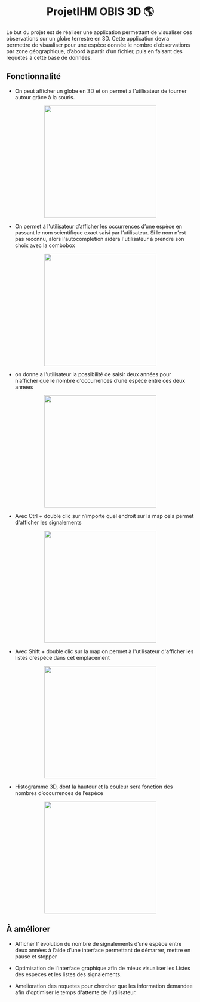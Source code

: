 <div align="center">
  
  # ProjetIHM OBIS 3D 🌎
  
</div>

Le but du projet est de réaliser une application permettant de visualiser ces observations sur un globe terrestre
en 3D. Cette application devra permettre de visualiser pour une espèce donnée le nombre d’observations par
zone géographique, d’abord à partir d’un fichier, puis en faisant des requêtes à cette base de données.

## Fonctionnalité
* On peut afficher un globe en 3D et on permet à l’utilisateur de tourner autour grâce à la souris. 
<p align="center">
<img src="https://user-images.githubusercontent.com/98128042/177739370-869289fe-c2f2-4e3b-b3a8-00548a35d840.png"  height="300">
</p>

* On permet à l'utilisateur d’afficher les occurrences d’une espèce en passant le nom scientifique exact saisi par l’utilisateur. Si le nom n’est pas reconnu, alors l'autocomplétion aidera l'utilisateur à prendre son choix avec la combobox
<p align="center">
<img src="https://user-images.githubusercontent.com/98128042/177740111-5b4c91ad-6e13-40ee-a5e7-6bb957746682.png"  height="300">
</p>

* on donne a l'utilisateur la possibilité de
saisir deux années pour n’afficher que
le nombre d'occurrences d’une espèce
entre ces deux années
<p align="center">
<img src="https://user-images.githubusercontent.com/98128042/177740763-4f05f23b-9438-4353-adba-e5818253f997.png"  height="300">
</p>

* Avec Ctrl + double clic sur n’importe
quel endroit sur la map cela permet
d'afficher les signalements
<p align="center">
<img src="https://user-images.githubusercontent.com/98128042/177741466-25cc1aa0-672d-4fc3-a713-62398b7076ef.png"  height="300"></em>
</p>

* Avec Shift + double clic sur la map on
permet à l'utilisateur d'afficher les
listes d'espèce dans cet emplacement
<p align="center">
<img src="https://user-images.githubusercontent.com/98128042/177742078-68d3db9c-8694-40d3-a396-fdceb2cecc69.png"  height="300">
</p>

* Histogramme 3D, dont la hauteur et
la couleur sera fonction des nombres
d’occurrences de l’espèce
<p align="center">
<img src="https://user-images.githubusercontent.com/98128042/177742704-0fae62a4-d8f9-4cc7-8244-f92e17370b8e.png"  height="300">
</p>


## À améliorer
* Afficher l’
évolution du nombre de signalements
d’une espèce entre deux années à
l’aide d’une interface permettant de
démarrer, mettre en pause et stopper

* Optimisation de l'interface graphique afin de mieux visualiser les Listes des especes et les listes des signalements.
* Amelioration des requetes pour chercher que les information demandee afin d'optimiser le temps d'attente de l'utilisateur.



